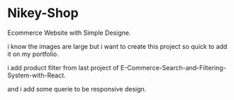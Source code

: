 # Nikey-Shop
Ecommerce Website with Simple Designe.

i know the images are large but i want to create this project so quick to add it on my portfolio.

i add product filter from last project of E-Commerce-Search-and-Filtering-System-with-React.

and i add some querie to be responsive design.
